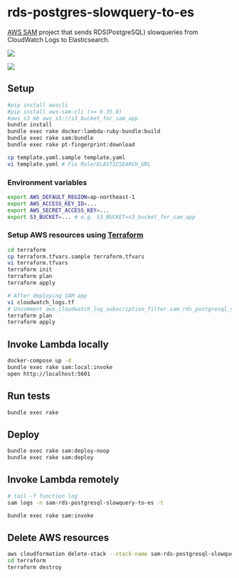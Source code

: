 # rds-postgres-slowquery-to-es

[AWS SAM](https://aws.amazon.com/serverless/sam/) project that sends RDS(PostgreSQL) slowqueries from CloudWatch Logs to Elasticsearch.

[![](https://github.com/winebarrel/sam-rds-postgresql-slowquery-to-es/workflows/spec/badge.svg)](https://github.com/winebarrel/sam-rds-postgresql-slowquery-to-es/actions)

![](https://user-images.githubusercontent.com/117768/74236592-e848ef00-4d14-11ea-9b0c-5fddc27b66bd.png)

## Setup

```sh
#pip install awscli
#pip install aws-sam-cli (>= 0.35.0)
#aws s3 mb aws s3://s3_bucket_for_sam_app
bundle install
bundle exec rake docker:lambda-ruby-bundle:build
bundle exec rake sam:bundle
bundle exec rake pt-fingerprint:download

cp template.yaml.sample template.yaml
vi template.yaml # Fix Role/ELASTICSEARCH_URL
```

### Environment variables

```sh
export AWS_DEFAULT_REGION=ap-northeast-1
export AWS_ACCESS_KEY_ID=...
export AWS_SECRET_ACCESS_KEY=...
export S3_BUCKET=... # e.g. S3_BUCKET=s3_bucket_for_sam_app
```

### Setup AWS resources using [Terraform](https://www.terraform.io)

```sh
cd terraform
cp terraform.tfvars.sample terraform.tfvars
vi terraform.tfvars
terraform init
terraform plan
terraform apply

# After deploying SAM app
vi cloudwatch_logs.tf
# Uncomment aws_cloudwatch_log_subscription_filter.sam_rds_postgresql_slowquery_to_es
terraform plan
terraform apply
```

## Invoke Lambda locally

```sh
docker-compose up -d
bundle exec rake sam:local:invoke
open http://localhost:5601
```

## Run tests

```sh
bundle exec rake
```

## Deploy

```sh
bundle exec rake sam:deploy-noop
bundle exec rake sam:deploy
```

## Invoke Lambda remotely

```sh
# tail -f function log
sam logs -n sam-rds-postgresql-slowquery-to-es -t
```

```sh
bundle exec rake sam:invoke
```

## Delete AWS resources

```sh
aws cloudformation delete-stack --stack-name sam-rds-postgresql-slowquery-to-es
cd terraform
terraform destroy
```
